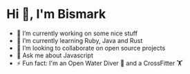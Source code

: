 # Hi :wave:, I'm Bismark

- 🔭 I’m currently working on some nice stuff
- 🌱 I’m currently learning Ruby, Java and Rust
- 👯 I’m looking to collaborate on open source projects
- 💬 Ask me about Javascript
- ⚡ Fun fact: I'm an Open Water Diver 🤿 and a CrossFitter 🏋️

